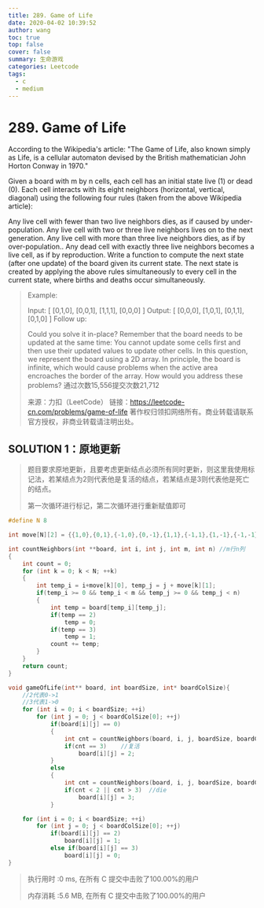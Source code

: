 ```yaml
---
title: 289. Game of Life
date: 2020-04-02 10:39:52
author: wang
toc: true
top: false
cover: false
summary: 生命游戏
categories: Leetcode
tags:
  - c
  - medium
---
```


# 289. Game of Life

According to the Wikipedia's article: "The Game of Life, also known simply as Life, is a cellular automaton devised by the British mathematician John Horton Conway in 1970."

Given a board with m by n cells, each cell has an initial state live (1) or dead (0). Each cell interacts with its eight neighbors (horizontal, vertical, diagonal) using the following four rules (taken from the above Wikipedia article):

Any live cell with fewer than two live neighbors dies, as if caused by under-population.
Any live cell with two or three live neighbors lives on to the next generation.
Any live cell with more than three live neighbors dies, as if by over-population..
Any dead cell with exactly three live neighbors becomes a live cell, as if by reproduction.
Write a function to compute the next state (after one update) of the board given its current state. The next state is created by applying the above rules simultaneously to every cell in the current state, where births and deaths occur simultaneously.

 


> Example:
>
> Input: 
> [
>   [0,1,0],
>   [0,0,1],
>   [1,1,1],
>   [0,0,0]
> ]
> Output: 
> [
>   [0,0,0],
>   [1,0,1],
>   [0,1,1],
>   [0,1,0]
> ]
> Follow up:
>
> Could you solve it in-place? Remember that the board needs to be updated at the same time: You cannot update some cells first and then use their updated values to update other cells.
> In this question, we represent the board using a 2D array. In principle, the board is infinite, which would cause problems when the active area encroaches the border of the array. How would you address these problems?
> 通过次数15,556提交次数21,712
>
> 来源：力扣（LeetCode）
> 链接：https://leetcode-cn.com/problems/game-of-life
> 著作权归领扣网络所有。商业转载请联系官方授权，非商业转载请注明出处。



## SOLUTION 1：原地更新

> 题目要求原地更新，且要考虑更新结点必须所有同时更新，则这里我使用标记法，若某结点为2则代表他是复活的结点，若某结点是3则代表他是死亡的结点。
>
> 第一次循环进行标记，第二次循环进行重新赋值即可

```c++
#define N 8

int move[N][2] = {{1,0},{0,1},{-1,0},{0,-1},{1,1},{-1,1},{1,-1},{-1,-1}};

int countNeighbors(int **board, int i, int j, int m, int n)	//m行n列
{
	int count = 0;
	for (int k = 0; k < N; ++k)
	{
		int temp_i = i+move[k][0], temp_j = j + move[k][1];
		if(temp_i >= 0 && temp_i < m && temp_j >= 0 && temp_j < n)
		{
			int temp = board[temp_i][temp_j];
			if(temp == 2)
				temp = 0;
			if(temp == 3)
				temp = 1;
			count += temp;
		}
	}
	return count;
}

void gameOfLife(int** board, int boardSize, int* boardColSize){
	//2代表0->1
	//3代表1->0
	for (int i = 0; i < boardSize; ++i)
		for (int j = 0; j < boardColSize[0]; ++j)
			if(board[i][j] == 0)
			{
				int cnt = countNeighbors(board, i, j, boardSize, boardColSize[0]);
				if(cnt == 3)    //复活
					board[i][j] = 2;
			}
			else
			{
				int cnt = countNeighbors(board, i, j, boardSize, boardColSize[0]);
				if(cnt < 2 || cnt > 3)  //die
					board[i][j] = 3;
			}

	for (int i = 0; i < boardSize; ++i)
		for (int j = 0; j < boardColSize[0]; ++j)
			if(board[i][j] == 2)
				board[i][j] = 1;
			else if(board[i][j] == 3)
				board[i][j] = 0;
}
```

> 执行用时 :0 ms, 在所有 C 提交中击败了100.00%的用户
>
> 内存消耗 :5.6 MB, 在所有 C 提交中击败了100.00%的用户

